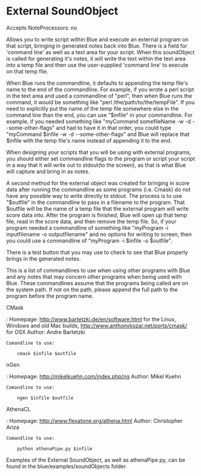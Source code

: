 External SoundObject 
====================

Accepts NoteProcessors: no

Allows you to write script within Blue and execute an external program
on that script, bringing in generated notes back into Blue. There is a
field for 'command line' as well as a text area for your script. When
this soundObject is called for generating it's notes, it will write the
text within the text area into a temp file and then use the
user-supplied 'command line' to execute on that temp file.

When Blue runs the commandline, it defaults to appending the temp
file's name to the end of the commandline. For example, if you wrote a
perl script in the text area and used a commandline of "perl", then
when Blue runs the command, it would be something like "perl
/the/path/to/the/tempFile". If you need to explicitly put the name of
the temp file somewhere else in the command line than the end, you can
use "\$infile" in your commandline. For example, if you needed
something like "myCommand somefileName -w -d \--some-other-flags" and
had to have it in that order, you could type "myCommand \$infile -w -d
\--some-other-flags" and Blue will replace that \$infile with the temp
file's name instead of appending it to the end.

When designing your scripts that you will be using with external
programs, you should either set commandline flags to the program or
script your script in a way that it will write out to stdout(to the
screen), as that is what Blue will capture and bring in as notes.

A second method for the external object was created for bringing in
score data after running the commandline as some programs (i.e. Cmask)
do not have any possible way to write directly to stdout. The process is
to use "\$outfile" in the commandline to pass in a filename to the
program. That \$outfile will be the name of a temp file that the
external program will write score data into. After the program is
finished, Blue will open up that temp file, read in the score data, and
then remove the temp file. So, if your program needed a commandline of
something like "myProgram -i inputfilename -o outputfilename" and no
options for writing to screen, then you could use a commandline of
"myProgram -i \$infile -o \$outfile".

There is a test button that you may use to check to see that Blue
properly brings in the generated notes.

This is a list of commandlines to use when using other programs with
Blue and any notes that may concern other programs when being used with
Blue. These commandlines assume that the programs being called are on
the system path. If not on the path, please append the full path to the
program before the program name.

CMask

:   Homepage: <http://www.bartetzki.de/en/software.html> for the Linux,
    Windows and old Mac builds,
    <http://www.anthonykozar.net/ports/cmask/> for OSX Author: Andre
    Bartetzki

    Comandline to use:

        cmask $infile $outfile

nGen

:   Homepage: <http://mikelkuehn.com/index.php/ng> Author: Mikel Kuehn

    Comandline to use:

        ngen $infile $outfile

AthenaCL

:   Homepage: <http://www.flexatone.org/athena.html> Author: Christopher
    Ariza

    Comandline to use:

        python athenaPipe.py $infile

Examples of the External SoundObject, as well as athenaPipe.py, can be
found in the blue/examples/soundObjects folder.
